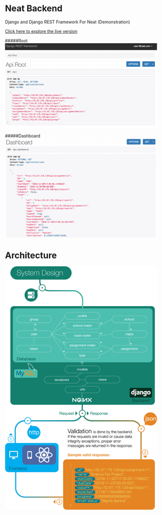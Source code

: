 # Neat Backend

Django and Django REST Framework For Neat (Demonstration)

[Click here to explore the live version](http://52.87.176.128/api/)

#####Root
![api root](/screenshots/root.png)

#####Dashboard
![api dashboard](/screenshots/dashboard.png)

# Architecture

<img src="/screenshots/architecture.png" width="600">